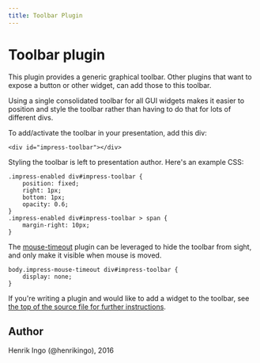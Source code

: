 ```yaml
---
title: Toolbar Plugin
---
```

Toolbar plugin
====================

This plugin provides a generic graphical toolbar. Other plugins that
want to expose a button or other widget, can add those to this toolbar.

Using a single consolidated toolbar for all GUI widgets makes it easier
to position and style the toolbar rather than having to do that for lots
of different divs.

To add/activate the toolbar in your presentation, add this div:

    <div id="impress-toolbar"></div>

Styling the toolbar is left to presentation author. Here's an example CSS:

    .impress-enabled div#impress-toolbar {
        position: fixed;
        right: 1px;
        bottom: 1px;
        opacity: 0.6;
    }
    .impress-enabled div#impress-toolbar > span {
        margin-right: 10px;
    }

The [mouse-timeout](../mouse-timeout/README.md) plugin can be leveraged to hide
the toolbar from sight, and only make it visible when mouse is moved.

    body.impress-mouse-timeout div#impress-toolbar {
        display: none;
    }

If you're writing a plugin and would like to add a widget to the toolbar, see
[the top of the source file for further instructions](toolbar.js).


Author
------

Henrik Ingo (@henrikingo), 2016
